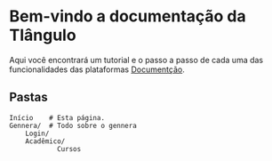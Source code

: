 # Bem-vindo a documentação da TIângulo

Aqui você encontrará um tutorial e o passo a passo de cada uma das funcionalidades das plataformas [Documentção](https://www.mkdocs.org).

## Pastas

    Início    # Esta página.
    Gennera/  # Todo sobre o gennera
        Login/  
        Acadêmico/ 
                Cursos
